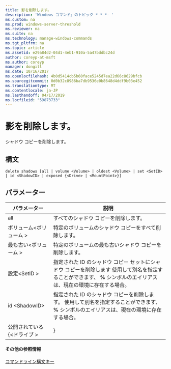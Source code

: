 ```yaml
---
title: 影を削除します。
description: 'Windows コマンド」のトピック * * *- '
ms.custom: na
ms.prod: windows-server-threshold
ms.reviewer: na
ms.suite: na
ms.technology: manage-windows-commands
ms.tgt_pltfrm: na
ms.topic: article
ms.assetid: e29a84d2-04d1-4eb1-910a-5a47bddbc24d
author: coreyp-at-msft
ms.author: coreyp
manager: dongill
ms.date: 10/16/2017
ms.openlocfilehash: 4b0d5414cb5b60face5245d7ea22d66c8629bfcb
ms.sourcegitcommit: 0d0b32c8986ba7db9536e0b8648d4ddf9b03e452
ms.translationtype: MT
ms.contentlocale: ja-JP
ms.lasthandoff: 04/17/2019
ms.locfileid: "59873733"
---
```

# <a name="delete-shadows"></a>影を削除します。



シャドウ コピーを削除します。

## <a name="syntax"></a>構文

```
delete shadows [all | volume <Volume> | oldest <Volume> | set <SetID> | id <ShadowID> | exposed {<Drive> | <MountPoint>}]
```

## <a name="parameters"></a>パラメーター

|パラメーター|説明|
|---------|-----------|
|all|すべてのシャドウ コピーを削除します。|
|ボリューム\<ボリューム >|特定のボリュームのシャドウ コピーをすべて削除します。|
|最も古い\<ボリューム >|特定のボリュームの最も古いシャドウ コピーを削除します。|
|設定\<SetID >|指定された ID のシャドウ コピー セットにシャドウ コピーを削除します 使用して別名を指定することができます、 **%** シンボルのエイリアスは、現在の環境に存在する場合。|
|id \<ShadowID>|指定された ID のシャドウ コピーを削除します。 使用して別名を指定することができます、 **%** シンボルのエイリアスは、現在の環境に存在する場合。|
|公開されている {\<ドライブ > | <MountPoint>}|指定したドライブ文字またはマウント ポイントで公開されているシャドウ コピーを削除します。 C:\mountPoint p: など、ドライブ文字またはマウント ポイントを指定します。|

#### <a name="additional-references"></a>その他の参照情報

[コマンドライン構文キー](command-line-syntax-key.md)